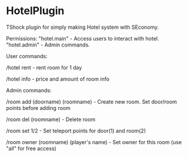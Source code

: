 # HotelPlugin
TShock plugin for simply making Hotel system with SEconomy.



Permissions:
"hotel.main" - Access users to interact with hotel.
"hotel.admin" - Admin commands.


User commands:

/hotel rent - rent room for 1 day 

/hotel info - price and amount of room info 


Admin commands:

/room add (doorname) (roomname) - Create new room. Set door/room points before adding room

/room del (roomname) - Delete room

/room set 1/2 - Set teleport points for door(1) and room(2)

/room owner (roomname) (player's name) - Set owner for this room (use \"all\" for free access)
 
